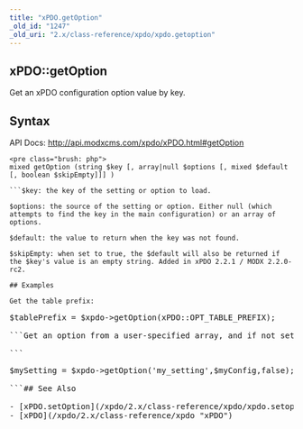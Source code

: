 ```yaml
---
title: "xPDO.getOption"
_old_id: "1247"
_old_uri: "2.x/class-reference/xpdo/xpdo.getoption"
---
```


## xPDO::getOption

Get an xPDO configuration option value by key.

## Syntax

API Docs: <http://api.modxcms.com/xpdo/xPDO.html#getOption>

```
<pre class="brush: php">
mixed getOption (string $key [, array|null $options [, mixed $default [, boolean $skipEmpty]]] )

```$key: the key of the setting or option to load.

$options: the source of the setting or option. Either null (which attempts to find the key in the main configuration) or an array of options.

$default: the value to return when the key was not found.

$skipEmpty: when set to true, the $default will also be returned if the $key's value is an empty string. Added in xPDO 2.2.1 / MODX 2.2.0-rc2.

## Examples

Get the table prefix:

```
<pre class="brush: php">
$tablePrefix = $xpdo->getOption(xPDO::OPT_TABLE_PREFIX);

```Get an option from a user-specified array, and if not set, check for it in $xpdo->config. If it's not set there, return false as its default value:

```
<pre class="brush: php">
$mySetting = $xpdo->getOption('my_setting',$myConfig,false);

```## See Also

- [xPDO.setOption](/xpdo/2.x/class-reference/xpdo/xpdo.setoption "xPDO.setOption")
- [xPDO](/xpdo/2.x/class-reference/xpdo "xPDO")